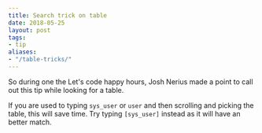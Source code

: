 ```yaml
---
title: Search trick on table
date: 2018-05-25
layout: post
tags:
- tip
aliases:
- "/table-tricks/"
---
```

So during one the Let's code happy hours, Josh Nerius made a point to call out this tip while looking for a table.

<!--more-->

If you are used to typing `sys_user` or `user` and then scrolling and picking the table, this will save time.  Try typing `[sys_user]` instead as it will have an better match.